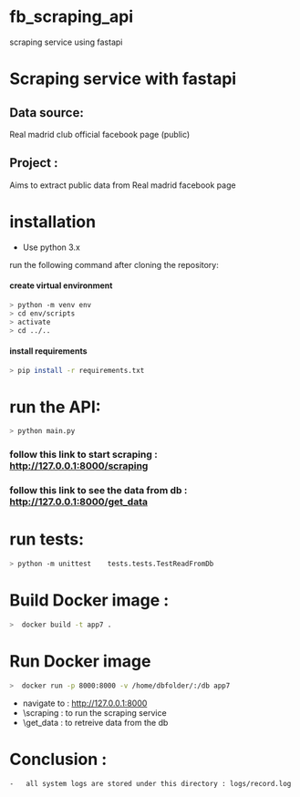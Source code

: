 # fb_scraping_api
scraping service using fastapi
# Scraping service with fastapi
## Data source:
Real madrid club official facebook page (public) 
## Project : 
Aims to extract public data from Real madrid facebook page
# installation 
- Use python 3.x

run the following command after cloning the repository:
#### create virtual environment
```bash
> python -m venv env
> cd env/scripts
> activate
> cd ../..
```
#### install requirements
```bash
> pip install -r requirements.txt
```

# run the API: 

```bash
> python main.py
```
### follow this link to start scraping : http://127.0.0.1:8000/scraping
### follow this link to see the data from db : http://127.0.0.1:8000/get_data


# run tests:
```bash
> python -m unittest    tests.tests.TestReadFromDb
```

# Build Docker image :
```bash
>  docker build -t app7 .
```
# Run  Docker image
 ```bash
>  docker run -p 8000:8000 -v /home/dbfolder/:/db app7
```

- navigate to : http://127.0.0.1:8000 
- \scraping : to run the scraping service
- \get_data : to retreive data from the db


    
# Conclusion :
    -   all system logs are stored under this directory : logs/record.log



